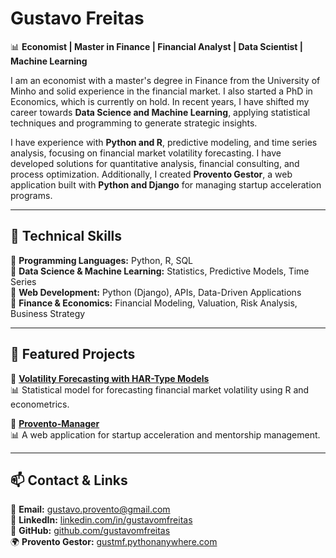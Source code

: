 # Gustavo Freitas

📊 **Economist | Master in Finance | Financial Analyst | Data Scientist | Machine Learning**  

I am an economist with a master's degree in Finance from the University of Minho and solid experience in the financial market. I also started a PhD in Economics, which is currently on hold. In recent years, I have shifted my career towards **Data Science and Machine Learning**, applying statistical techniques and programming to generate strategic insights.

I have experience with **Python and R**, predictive modeling, and time series analysis, focusing on financial market volatility forecasting. I have developed solutions for quantitative analysis, financial consulting, and process optimization. Additionally, I created **Provento Gestor**, a web application built with **Python and Django** for managing startup acceleration programs. 

---

## 🔧 Technical Skills

📌 **Programming Languages:** Python, R, SQL <br>
📌 **Data Science & Machine Learning:** Statistics, Predictive Models, Time Series <br>
📌 **Web Development:** Python (Django), APIs, Data-Driven Applications <br>
📌 **Finance & Economics:** Financial Modeling, Valuation, Risk Analysis, Business Strategy <br>


---

## 🚀 Featured Projects

🔹 **[Volatility Forecasting with HAR-Type Models](https://github.com/gustavo-m-freitas/MSc-Thesis-R)**  
📊 Statistical model for forecasting financial market volatility using R and econometrics.

🔹 **[Provento-Manager](https://github.com/gustavo-m-freitas/Provento-Manager)**  
📊 A web application for startup acceleration and mentorship management.  

---

## 📫 Contact & Links

📩 **Email:** gustavo.provento@gmail.com  
💼 **LinkedIn:** [linkedin.com/in/gustavomfreitas](https://www.linkedin.com/in/gustavo-m-freitas)  
📂 **GitHub:** [github.com/gustavomfreitas](https://github.com/gustavo-m-freitas)  
🌍 **Provento Gestor:** [gustmf.pythonanywhere.com](https://gustmf.pythonanywhere.com)

